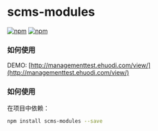 # scms-modules

[![npm](https://img.shields.io/npm/v/scms-modules.svg)](https://www.npmjs.com/package/scms-modules)
[![npm](https://img.shields.io/npm/dt/scms-modules.svg)]()

### 如何使用
DEMO: [http://managementtest.ehuodi.com/view/](http://managementtest.ehuodi.com/view/)

### 如何使用

在项目中依赖：
```sh
npm install scms-modules --save
```
